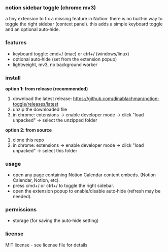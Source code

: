 ### notion sidebar toggle (chrome mv3)

a tiny extension to fix a missing feature in Notion: there is no built‑in way to toggle the right sidebar (context panel). this adds a simple keyboard toggle and an optional auto‑hide.

### features
- keyboard toggle: cmd+/ (mac) or ctrl+/ (windows/linux)
- optional auto‑hide (set from the extension popup)
- lightweight, mv3, no background worker

### install

**option 1: from release (recommended)**
1. download the latest release: https://github.com/dinablachman/notion-toggle/releases/latest
2. unzip the downloaded file
3. in chrome: extensions → enable developer mode → click "load unpacked" → select the unzipped folder

**option 2: from source**
1. clone this repo
2. in chrome: extensions → enable developer mode → click "load unpacked" → select this folder

### usage
- open any page containing Notion Calendar content embeds. (Notion Calendar, Notion, etc).
- press cmd+/ or ctrl+/ to toggle the right sidebar.
- open the extension popup to enable/disable auto‑hide (refresh may be needed).

### permissions
- storage (for saving the auto‑hide setting)

### license
MIT license - see license file for details